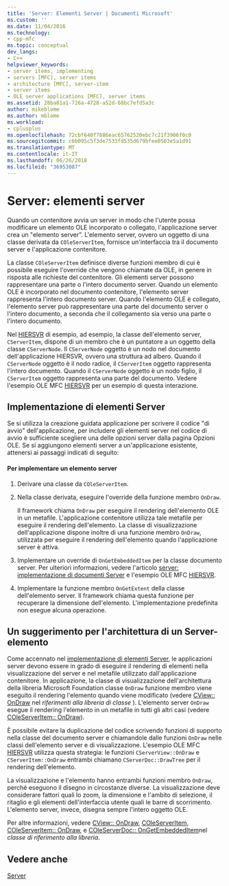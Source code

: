```yaml
---
title: 'Server: Elementi Server | Documenti Microsoft'
ms.custom: ''
ms.date: 11/04/2016
ms.technology:
- cpp-mfc
ms.topic: conceptual
dev_langs:
- C++
helpviewer_keywords:
- server items, implementing
- servers [MFC], server items
- architecture [MFC], server-item
- server items
- OLE server applications [MFC], server items
ms.assetid: 28ba81a1-726a-4728-a52d-68bc7efd5a3c
author: mikeblome
ms.author: mblome
ms.workload:
- cplusplus
ms.openlocfilehash: 72cbf640f7886eac65762520ebc7c21f3906f0c0
ms.sourcegitcommit: c6b095c5f3de7533fd535d679bfee0503e5a1d91
ms.translationtype: MT
ms.contentlocale: it-IT
ms.lasthandoff: 06/26/2018
ms.locfileid: "36953087"
---
```

# <a name="servers-server-items"></a>Server: elementi server
Quando un contenitore avvia un server in modo che l'utente possa modificare un elemento OLE incorporato o collegato, l'applicazione server crea un "elemento server". L'elemento server, ovvero un oggetto di una classe derivata da `COleServerItem`, fornisce un'interfaccia tra il documento server e l'applicazione contenitore.  
  
 La classe `COleServerItem` definisce diverse funzioni membro di cui è possibile eseguire l'override che vengono chiamate da OLE, in genere in risposta alle richieste del contenitore. Gli elementi server possono rappresentare una parte o l'intero documento server. Quando un elemento OLE è incorporato nel documento contenitore, l'elemento server rappresenta l'intero documento server. Quando l'elemento OLE è collegato, l'elemento server può rappresentare una parte del documento server o l'intero documento, a seconda che il collegamento sia verso una parte o l'intero documento.  
  
 Nel [HIERSVR](../visual-cpp-samples.md) di esempio, ad esempio, la classe dell'elemento server, `CServerItem`, dispone di un membro che è un puntatore a un oggetto della classe `CServerNode`. Il `CServerNode` oggetto è un nodo nel documento dell'applicazione HIERSVR, ovvero una struttura ad albero. Quando il `CServerNode` oggetto è il nodo radice, il `CServerItem` oggetto rappresenta l'intero documento. Quando il `CServerNode` oggetto è un nodo figlio, il `CServerItem` oggetto rappresenta una parte del documento. Vedere l'esempio OLE MFC [HIERSVR](../visual-cpp-samples.md) per un esempio di questa interazione.  
  
##  <a name="_core_implementing_server_items"></a> Implementazione di elementi Server  
 Se si utilizza la creazione guidata applicazione per scrivere il codice "di avvio" dell'applicazione, per includere gli elementi server nel codice di avvio è sufficiente scegliere una delle opzioni server dalla pagina Opzioni OLE. Se si aggiungono elementi server a un'applicazione esistente, attenersi ai passaggi indicati di seguito:  
  
#### <a name="to-implement-a-server-item"></a>Per implementare un elemento server  
  
1.  Derivare una classe da `COleServerItem`.  
  
2.  Nella classe derivata, eseguire l'override della funzione membro `OnDraw`.  
  
     Il framework chiama `OnDraw` per eseguire il rendering dell'elemento OLE in un metafile. L'applicazione contenitore utilizza tale metafile per eseguire il rendering dell'elemento. La classe di visualizzazione dell'applicazione dispone inoltre di una funzione membro `OnDraw`, utilizzata per eseguire il rendering dell'elemento quando l'applicazione server è attiva.  
  
3.  Implementare un override di `OnGetEmbeddedItem` per la classe documento server. Per ulteriori informazioni, vedere l'articolo [server: implementazione di documenti Server](../mfc/servers-implementing-server-documents.md) e l'esempio OLE MFC [HIERSVR](../visual-cpp-samples.md).  
  
4.  Implementare la funzione membro `OnGetExtent` della classe dell'elemento server. Il framework chiama questa funzione per recuperare la dimensione dell'elemento. L'implementazione predefinita non esegue alcuna operazione.  
  
##  <a name="_core_a_tip_for_server.2d.item_architecture"></a> Un suggerimento per l'architettura di un Server-elemento  
 Come accennato nel [implementazione di elementi Server](#_core_implementing_server_items), le applicazioni server devono essere in grado di eseguire il rendering di elementi nella visualizzazione del server e nel metafile utilizzato dall'applicazione contenitore. In applicazione, la classe di visualizzazione dell'architettura della libreria Microsoft Foundation classe `OnDraw` funzione membro viene eseguito il rendering l'elemento quando viene modificato (vedere [CView:: OnDraw](../mfc/reference/cview-class.md#ondraw) nel *riferimenti alla libreria di classe* ). L'elemento server `OnDraw` esegue il rendering l'elemento in un metafile in tutti gli altri casi (vedere [COleServerItem:: OnDraw](../mfc/reference/coleserveritem-class.md#ondraw)).  
  
 È possibile evitare la duplicazione del codice scrivendo funzioni di supporto nella classe del documento server e chiamandole dalle funzioni `OnDraw` nelle classi dell'elemento server e di visualizzazione. L'esempio OLE MFC [HIERSVR](../visual-cpp-samples.md) utilizza questa strategia: le funzioni `CServerView::OnDraw` e `CServerItem::OnDraw` entrambi chiamano `CServerDoc::DrawTree` per il rendering dell'elemento.  
  
 La visualizzazione e l'elemento hanno entrambi funzioni membro `OnDraw`, perché eseguono il disegno in circostanze diverse. La visualizzazione deve considerare fattori quali lo zoom, la dimensione e l'ambito di selezione, il ritaglio e gli elementi dell'interfaccia utente quali le barre di scorrimento. L'elemento server, invece, disegna sempre l'intero oggetto OLE.  
  
 Per altre informazioni, vedere [CView:: OnDraw](../mfc/reference/cview-class.md#ondraw), [COleServerItem](../mfc/reference/coleserveritem-class.md), [COleServerItem:: OnDraw](../mfc/reference/coleserveritem-class.md#ondraw), e [COleServerDoc:: OnGetEmbeddedItem](../mfc/reference/coleserverdoc-class.md#ongetembeddeditem)nel *classe di riferimento alla libreria*.  
  
## <a name="see-also"></a>Vedere anche  
 [Server](../mfc/servers.md)

